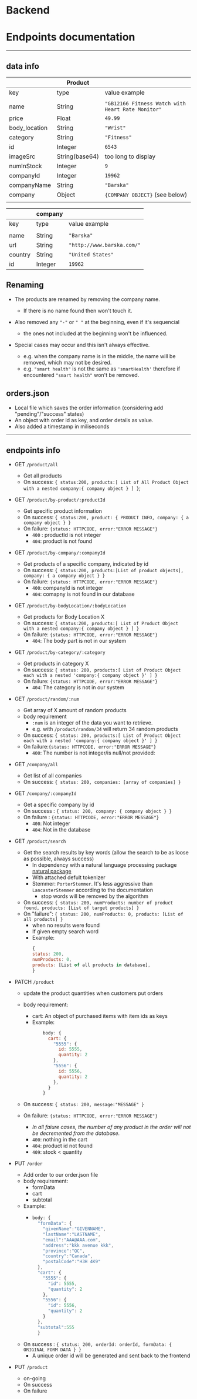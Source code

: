 # Backend

# Endpoints documentation

---

## data info

|               | Product        |                                                   |
| ------------- | -------------- | ------------------------------------------------- |
| key           | type           | value example                                     |
|               |                |                                                   |
| name          | String         | `"GB12166 Fitness Watch with Heart Rate Monitor"` |
| price         | Float          | `49.99`                                           |
| body_location | String         | `"Wrist"`                                         |
| category      | String         | `"Fitness"`                                       |
| id            | Integer        | `6543`                                            |
| imageSrc      | String(base64) | too long to display                               |
| numInStock    | Integer        | `9`                                               |
| companyId     | Integer        | `19962`                                           |
| companyName   | String         | `"Barska"`                                        |
| company       | Object         | `{COMPANY OBJECT}` (see below)                    |
|               |                |                                                   |

|         | company |                            |
| ------- | ------- | -------------------------- |
| key     | type    | value example              |
|         |         |                            |
| name    | String  | `"Barska"`                 |
| url     | String  | `"http://www.barska.com/"` |
| country | String  | `"United States"`          |
| id      | Integer | `19962`                    |

## Renaming

- The products are renamed by removing the company name.

  - If there is no name found then won't touch it.

- Also removed any `"-"` or `" "` at the beginning, even if it's sequencial
  - the ones not included at the beginning won't be influenced.
- Special cases may occur and this isn't always effective.
  - e.g. when the company name is in the middle, the name will be removed, which may not be desired.
  - e.g. `"smart health"` is not the same as `'smartHealth'` therefore if encountered `"smart health"` won't be removed.

## orders.json

- Local file which saves the order information (considering add "pending"/"success" states)
- An object with order id as key, and order details as value.
- Also added a timestamp in miliseconds

---

## endpoints info

- GET `/product/all`

  - Get all products
  - On success: `{ status:200, products:[ List of All Product Object with a nested company:{ company object } ] }`;

- GET `/product/by-product/:productId`

  - Get specific product information
  - On success: `{ status:200, product: { PRODUCT INFO, company: { a company object } } `
  - On failure: `{status: HTTPCODE, error:"ERROR MESSAGE"}`
    - `400` : productId is not integer
    - `404`: product is not found

- GET `/product/by-company/:companyId`

  - Get products of a specific company, indicated by id
  - On success: `{ status:200, products:[List of product objects], company: { a company object } }`
  - On failure: `{status: HTTPCODE, error:"ERROR MESSAGE"}`
    - `400`: companyId is not integer
    - `404`: comapny is not found in our database

- GET `/product/by-bodyLocation/:bodyLocation`

  - Get products for Body Location X
  - On success: `{ status:200, products:[ List of Product Object with a nested company:{ company object } ] }`
  - On failure: `{status: HTTPCODE, error:"ERROR MESSAGE"}`
    - `404`: The body part is not in our system

- GET `/product/by-category/:category`

  - Get products in category X
  - On success: `{ status: 200, products:[ List of Product Object each with a nested 'company:{ company object }' ] }`
  - On failure: `{status: HTTPCODE, error:"ERROR MESSAGE"}`
    - `404`: The category is not in our system

- GET `/product/random/:num`

  - Get array of X amount of random products
  - body requirement
    - `:num` is an integer of the data you want to retrieve.
    - e.g. with `/product/random/34` will return 34 random products
  - On success: `{ status: 200, products:[ List of Product Object each with a nested 'company:{ company object }' ] }`
  - On failure:`{status: HTTPCODE, error:"ERROR MESSAGE"}`
    - `400`: The number is not integer/is null/not provided:

- GET `/company/all`

  - Get list of all companies
  - On success: `{ status: 200, companies: [array of companies] }`

- GET `/company/:companyId`

  - Get a specific company by id
  - On success : `{ status: 200, company: { company object } }`
  - On failure : `{status: HTTPCODE, error:"ERROR MESSAGE"}`
    - `400`: Not integer
    - `404`: Not in the database

- GET `/product/search`

  - Get the search results by key words (allow the search to be as loose as possible, always success)
    - In dependency with a natural language processing package [natural package](https://github.com/NaturalNode/natural)
    - With attached defult tokenizer
    - Stemmer: `PorterStemmer`. It's less aggressive than `LancasterStemmer` according to the documentation
      - stop words will be removed by the algorithm
  - On success: `{ status: 200, numProducts: number of product found, products: [List of target products] }`
  - On "failure": `{ status: 200, numProducts: 0, products: [List of all products] }`
    - when no results were found
    - If given empty search word
    - Example:
      ```javascript
      {
      status: 200,
      numProducts: 0,
      products: [List of all products in database],
      }
      ```

- PATCH `/product`

  - update the product quantities when customers put orders
  - body requirement:

    - cart: An object of purchased items with item ids as keys
    - Example:
      ```javascript
          body: {
            cart: {
              "5555": {
                id: 5555,
                quantity: 2
              },
              "5556": {
                id: 5556,
                quantity: 2
              },
            }
          }
      ```

  - On success: `{ status: 200, message:"MESSAGE" }`
  - On failure: `{status: HTTPCODE, error:"ERROR MESSAGE"}`
    - _In all faiure cases, the number of any product in the order will not be decremented from the database._
    - `400`: nothing in the cart
    - `404`: product id not found
    - `409`: stock < quantity

- PUT `/order`

  - Add order to our order.json file
  - body requirement:
    - formData
    - cart
    - subtotal
  - Example:
    - ```javascript
      body: {
        "formData": {
          "givenName":"GIVENNAME",
          "lastName":"LASTNAME",
          "email":"AAA@AAA.com",
          "address":"kkk avenue kkk",
          "province":"QC",
          "country":"Canada",
          "postalCode":"H3H 4K9"
        },
        "cart": {
          "5555": {
            "id": 5555,
            "quantity": 2
          },
          "5556": {
            "id": 5556,
            "quantity": 2
          }
        },
        "subtotal":555
        }
      ```
  - On success : `{ status: 200, orderId: orderId, formData: { ORIGINAL FORM DATA } }`
    - A unique order id will be generated and sent back to the frontend

- PUT `/product`
  - on-going
  - On success
  - On failure
